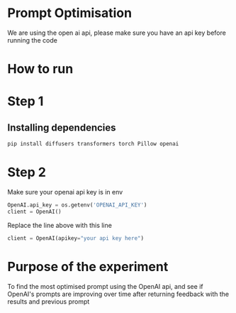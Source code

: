 # Prompt Optimisation

We are using the open ai api, please make sure you have an api key before running the code

# How to run
# Step 1
## Installing dependencies
```bash
pip install diffusers transformers torch Pillow openai
```

# Step 2
Make sure your openai api key is in env
```python
OpenAI.api_key = os.getenv('OPENAI_API_KEY')
client = OpenAI()
```

Replace the line above with this line
```python
client = OpenAI(apikey="your api key here")
```

# Purpose of the experiment
To find the most optimised prompt using the OpenAI api, and see if OpenAI's prompts are improving over time after returning feedback with the results and previous prompt